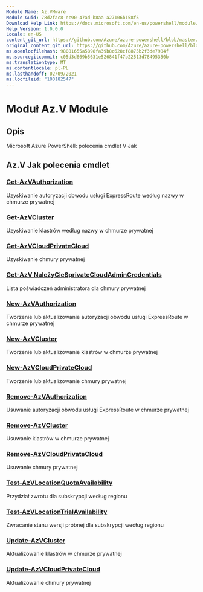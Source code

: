 ```yaml
---
Module Name: Az.VMware
Module Guid: 78d2fac8-ec90-47ad-b8aa-a27106b158f5
Download Help Link: https://docs.microsoft.com/en-us/powershell/module/az.vmware
Help Version: 1.0.0.0
Locale: en-US
content_git_url: https://github.com/Azure/azure-powershell/blob/master/src/VMware/help/Az.VMware.md
original_content_git_url: https://github.com/Azure/azure-powershell/blob/master/src/VMware/help/Az.VMware.md
ms.openlocfilehash: 98081655a5898fa39b8c628cf8875b2f3de7984f
ms.sourcegitcommit: c05d3d669b5631e526841f47b22513d78495350b
ms.translationtype: MT
ms.contentlocale: pl-PL
ms.lasthandoff: 02/09/2021
ms.locfileid: "100182547"
---
```

# Moduł Az.V Module
## Opis
Microsoft Azure PowerShell: polecenia cmdlet V Jak

## Az.V Jak polecenia cmdlet
### [Get-AzVAuthorization](Get-AzVMwareAuthorization.md)
Uzyskiwanie autoryzacji obwodu usługi ExpressRoute według nazwy w chmurze prywatnej

### [Get-AzVCluster](Get-AzVMwareCluster.md)
Uzyskiwanie klastrów według nazwy w chmurze prywatnej

### [Get-AzVCloudPrivateCloud](Get-AzVMwarePrivateCloud.md)
Uzyskiwanie chmury prywatnej

### [Get-AzV NależyCieSprivateCloudAdminCredentials](Get-AzVMwarePrivateCloudAdminCredentials.md)
Lista poświadczeń administratora dla chmury prywatnej

### [New-AzVAuthorization](New-AzVMwareAuthorization.md)
Tworzenie lub aktualizowanie autoryzacji obwodu usługi ExpressRoute w chmurze prywatnej

### [New-AzVCluster](New-AzVMwareCluster.md)
Tworzenie lub aktualizowanie klastrów w chmurze prywatnej

### [New-AzVCloudPrivateCloud](New-AzVMwarePrivateCloud.md)
Tworzenie lub aktualizowanie chmury prywatnej

### [Remove-AzVAuthorization](Remove-AzVMwareAuthorization.md)
Usuwanie autoryzacji obwodu usługi ExpressRoute w chmurze prywatnej

### [Remove-AzVCluster](Remove-AzVMwareCluster.md)
Usuwanie klastrów w chmurze prywatnej

### [Remove-AzVCloudPrivateCloud](Remove-AzVMwarePrivateCloud.md)
Usuwanie chmury prywatnej

### [Test-AzVLocationQuotaAvailability](Test-AzVMwareLocationQuotaAvailability.md)
Przydział zwrotu dla subskrypcji według regionu

### [Test-AzVLocationTrialAvailability](Test-AzVMwareLocationTrialAvailability.md)
Zwracanie stanu wersji próbnej dla subskrypcji według regionu

### [Update-AzVCluster](Update-AzVMwareCluster.md)
Aktualizowanie klastrów w chmurze prywatnej

### [Update-AzVCloudPrivateCloud](Update-AzVMwarePrivateCloud.md)
Aktualizowanie chmury prywatnej

